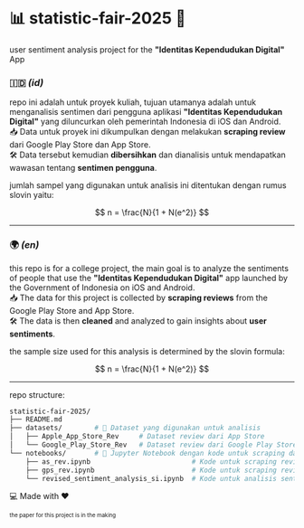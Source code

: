 # 📊 statistic-fair-2025 🌟

user sentiment analysis project for the **"Identitas Kependudukan Digital"** App

### 🇮🇩 _(id)_

repo ini adalah untuk proyek kuliah, tujuan utamanya adalah untuk menganalisis sentimen dari pengguna aplikasi **"Identitas Kependudukan Digital"** yang diluncurkan oleh pemerintah Indonesia di iOS dan Android.  
📥 Data untuk proyek ini dikumpulkan dengan melakukan **scraping review** dari Google Play Store dan App Store.  
🛠️ Data tersebut kemudian **dibersihkan** dan dianalisis untuk mendapatkan wawasan tentang **sentimen pengguna**.

jumlah sampel yang digunakan untuk analisis ini ditentukan dengan rumus slovin yaitu:

$$
n = \frac{N}{1 + N(e^2)}
$$

---

### 🌍 _(en)_

this repo is for a college project, the main goal is to analyze the sentiments of people that use the **"Identitas Kependudukan Digital"** app launched by the Government of Indonesia on iOS and Android.  
📥 The data for this project is collected by **scraping reviews** from the Google Play Store and App Store.  
🛠️ The data is then **cleaned** and analyzed to gain insights about **user sentiments**.

the sample size used for this analysis is determined by the slovin formula:

$$
n = \frac{N}{1 + N(e^2)}
$$

---

repo structure:

```bash
statistic-fair-2025/
├── README.md
├── datasets/        # 📁 Dataset yang digunakan untuk analisis
│   ├── Apple_App_Store_Rev     # Dataset review dari App Store
│   └── Google_Play_Store_Rev   # Dataset review dari Google Play Store
└── notebooks/       # 📁 Jupyter Notebook dengan kode untuk scraping dan sentiment analysis
    ├── as_rev.ipynb                         # Kode untuk scraping review App Store
    ├── gps_rev.ipynb                        # Kode untuk scraping review Google Play Store
    └── revised_sentiment_analysis_si.ipynb  # Kode untuk analisis sentimen
```

💻 Made with ❤️

<sub><sup>the paper for this project is in the making</sup></sub>
